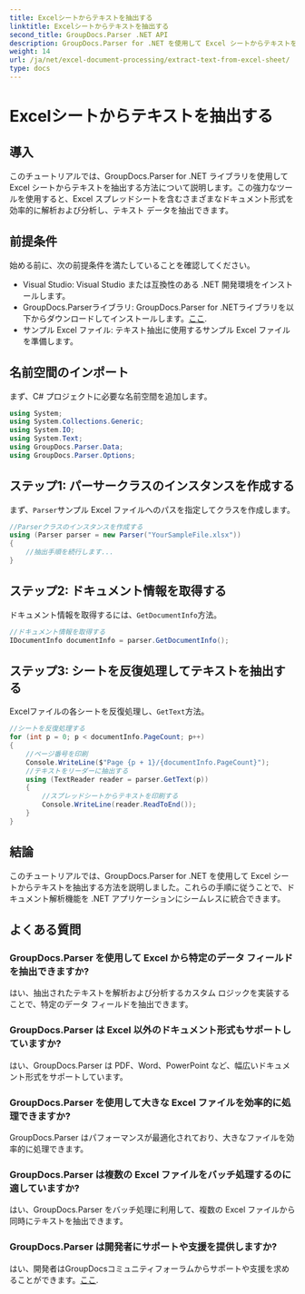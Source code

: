 ```yaml
---
title: Excelシートからテキストを抽出する
linktitle: Excelシートからテキストを抽出する
second_title: GroupDocs.Parser .NET API
description: GroupDocs.Parser for .NET を使用して Excel シートからテキストを抽出する方法を学びます。効果的なテキスト抽出のための簡単な手順。
weight: 14
url: /ja/net/excel-document-processing/extract-text-from-excel-sheet/
type: docs
---
```

# Excelシートからテキストを抽出する

## 導入
このチュートリアルでは、GroupDocs.Parser for .NET ライブラリを使用して Excel シートからテキストを抽出する方法について説明します。この強力なツールを使用すると、Excel スプレッドシートを含むさまざまなドキュメント形式を効率的に解析および分析し、テキスト データを抽出できます。
## 前提条件
始める前に、次の前提条件を満たしていることを確認してください。
- Visual Studio: Visual Studio または互換性のある .NET 開発環境をインストールします。
-  GroupDocs.Parserライブラリ: GroupDocs.Parser for .NETライブラリを以下からダウンロードしてインストールします。[ここ](https://releases.groupdocs.com/parser/net/).
- サンプル Excel ファイル: テキスト抽出に使用するサンプル Excel ファイルを準備します。

## 名前空間のインポート
まず、C# プロジェクトに必要な名前空間を追加します。
```csharp
using System;
using System.Collections.Generic;
using System.IO;
using System.Text;
using GroupDocs.Parser.Data;
using GroupDocs.Parser.Options;
```
## ステップ1: パーサークラスのインスタンスを作成する
まず、`Parser`サンプル Excel ファイルへのパスを指定してクラスを作成します。
```csharp
//Parserクラスのインスタンスを作成する
using (Parser parser = new Parser("YourSampleFile.xlsx"))
{
    //抽出手順を続行します...
}
```
## ステップ2: ドキュメント情報を取得する
ドキュメント情報を取得するには、`GetDocumentInfo`方法。
```csharp
//ドキュメント情報を取得する
IDocumentInfo documentInfo = parser.GetDocumentInfo();
```
## ステップ3: シートを反復処理してテキストを抽出する
Excelファイルの各シートを反復処理し、`GetText`方法。
```csharp
//シートを反復処理する
for (int p = 0; p < documentInfo.PageCount; p++)
{
    //ページ番号を印刷
    Console.WriteLine($"Page {p + 1}/{documentInfo.PageCount}");
    //テキストをリーダーに抽出する
    using (TextReader reader = parser.GetText(p))
    {
        //スプレッドシートからテキストを印刷する
        Console.WriteLine(reader.ReadToEnd());
    }
}
```

## 結論
このチュートリアルでは、GroupDocs.Parser for .NET を使用して Excel シートからテキストを抽出する方法を説明しました。これらの手順に従うことで、ドキュメント解析機能を .NET アプリケーションにシームレスに統合できます。

## よくある質問
### GroupDocs.Parser を使用して Excel から特定のデータ フィールドを抽出できますか?
はい、抽出されたテキストを解析および分析するカスタム ロジックを実装することで、特定のデータ フィールドを抽出できます。
### GroupDocs.Parser は Excel 以外のドキュメント形式もサポートしていますか?
はい、GroupDocs.Parser は PDF、Word、PowerPoint など、幅広いドキュメント形式をサポートしています。
### GroupDocs.Parser を使用して大きな Excel ファイルを効率的に処理できますか?
GroupDocs.Parser はパフォーマンスが最適化されており、大きなファイルを効率的に処理できます。
### GroupDocs.Parser は複数の Excel ファイルをバッチ処理するのに適していますか?
はい、GroupDocs.Parser をバッチ処理に利用して、複数の Excel ファイルから同時にテキストを抽出できます。
### GroupDocs.Parser は開発者にサポートや支援を提供しますか?
はい、開発者はGroupDocsコミュニティフォーラムからサポートや支援を求めることができます。[ここ](https://forum.groupdocs.com/c/parser/17).